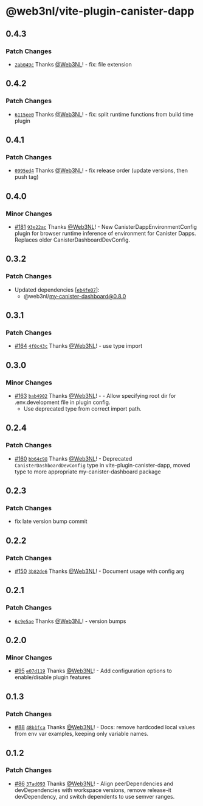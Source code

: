 # @web3nl/vite-plugin-canister-dapp

## 0.4.3

### Patch Changes

- [`2ab049c`](https://github.com/Web3NL/my-canister-dapp/commit/2ab049ca495cd8b223653b79fde10673a2c67183) Thanks [@Web3NL](https://github.com/Web3NL)! - fix: file extension

## 0.4.2

### Patch Changes

- [`6115ee0`](https://github.com/Web3NL/my-canister-dapp/commit/6115ee0e8fa843dcfdc27f2abb6a64061c43c072) Thanks [@Web3NL](https://github.com/Web3NL)! - fix: split runtime functions from build time plugin

## 0.4.1

### Patch Changes

- [`0995ed4`](https://github.com/Web3NL/my-canister-dapp/commit/0995ed415c16e3166533fbc694304bce44068e75) Thanks [@Web3NL](https://github.com/Web3NL)! - fix release order (update versions, then push tag)

## 0.4.0

### Minor Changes

- [#181](https://github.com/Web3NL/my-canister-dapp/pull/181) [`93e22ac`](https://github.com/Web3NL/my-canister-dapp/commit/93e22acc9f48cf864f2a9f9909807e213ffad7ad) Thanks [@Web3NL](https://github.com/Web3NL)! - New CanisterDappEnvironmentConfig plugin for browser runtime inference of environment for Canister Dapps. Replaces older CanisterDashboardDevConfig.

## 0.3.2

### Patch Changes

- Updated dependencies [[`eb4fe07`](https://github.com/Web3NL/my-canister-dapp/commit/eb4fe07958bac1b15af9992dd9d9d6a84155d900)]:
  - @web3nl/my-canister-dashboard@0.8.0

## 0.3.1

### Patch Changes

- [#164](https://github.com/Web3NL/my-canister-dapp/pull/164) [`4f0c43c`](https://github.com/Web3NL/my-canister-dapp/commit/4f0c43caae0483fd262029558a0195a5a4b429d2) Thanks [@Web3NL](https://github.com/Web3NL)! - use type import

## 0.3.0

### Minor Changes

- [#163](https://github.com/Web3NL/my-canister-dapp/pull/163) [`bab4902`](https://github.com/Web3NL/my-canister-dapp/commit/bab4902a8af2d065997f7f59454acb741b1a4ba9) Thanks [@Web3NL](https://github.com/Web3NL)! - - Allow specifying root dir for .env.development file in plugin config.
  - Use deprecated type from correct import path.

## 0.2.4

### Patch Changes

- [#160](https://github.com/Web3NL/my-canister-dapp/pull/160) [`bb64c98`](https://github.com/Web3NL/my-canister-dapp/commit/bb64c98ecbb448a5eff497567d74753350f15729) Thanks [@Web3NL](https://github.com/Web3NL)! - Deprecated `CanisterDashboardDevConfig` type in vite-plugin-canister-dapp, moved type to more appropriate my-canister-dashboard package

## 0.2.3

### Patch Changes

- fix late version bump commit

## 0.2.2

### Patch Changes

- [#150](https://github.com/Web3NL/my-canister-dapp/pull/150) [`3b82de6`](https://github.com/Web3NL/my-canister-dapp/commit/3b82de6cc465663b4c3fdda6ffeb25a0fb16a999) Thanks [@Web3NL](https://github.com/Web3NL)! - Document usage with config arg

## 0.2.1

### Patch Changes

- [`6c9e5ae`](https://github.com/Web3NL/my-canister-dapp/commit/6c9e5ae7346a62dec6292fb646b80ce8f86e6635) Thanks [@Web3NL](https://github.com/Web3NL)! - version bumps

## 0.2.0

### Minor Changes

- [#95](https://github.com/Web3NL/my-canister-dapp/pull/95) [`e07d119`](https://github.com/Web3NL/my-canister-dapp/commit/e07d11984d62d7cb83bec69c233120a38923b7fe) Thanks [@Web3NL](https://github.com/Web3NL)! - Add configuration options to enable/disable plugin features

## 0.1.3

### Patch Changes

- [#88](https://github.com/Web3NL/my-canister-dapp/pull/88) [`48b1fca`](https://github.com/Web3NL/my-canister-dapp/commit/48b1fca2696642141d1f6cd9416f2eb3afdb310b) Thanks [@Web3NL](https://github.com/Web3NL)! - Docs: remove hardcoded local values from env var examples, keeping only variable names.

## 0.1.2

### Patch Changes

- [#86](https://github.com/Web3NL/my-canister-dapp/pull/86) [`37ad093`](https://github.com/Web3NL/my-canister-dapp/commit/37ad093ee896d1765a6e24c157056842d26a8216) Thanks [@Web3NL](https://github.com/Web3NL)! - Align peerDependencies and devDependencies with workspace versions, remove release-it devDependency, and switch dependents to use semver ranges.
